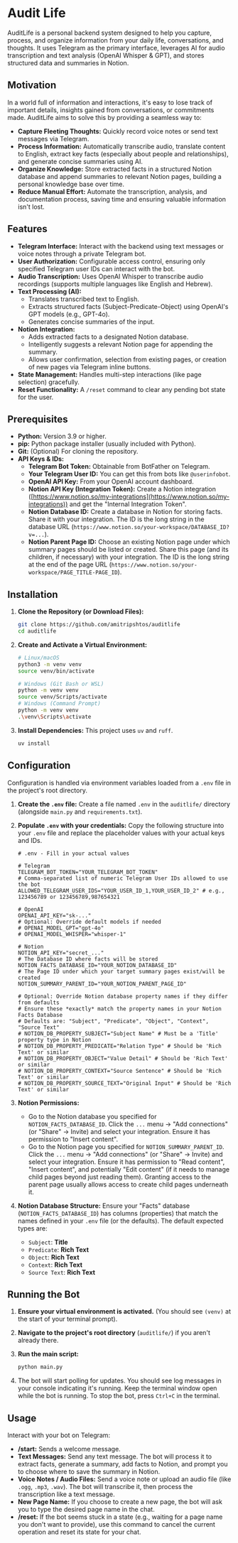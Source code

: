 # Audit Life

AuditLife is a personal backend system designed to help you capture, process, and organize information from your daily life, conversations, and thoughts. It uses Telegram as the primary interface, leverages AI for audio transcription and text analysis (OpenAI Whisper & GPT), and stores structured data and summaries in Notion.

## Motivation

In a world full of information and interactions, it's easy to lose track of important details, insights gained from conversations, or commitments made. AuditLife aims to solve this by providing a seamless way to:

* **Capture Fleeting Thoughts:** Quickly record voice notes or send text messages via Telegram.
* **Process Information:** Automatically transcribe audio, translate content to English, extract key facts (especially about people and relationships), and generate concise summaries using AI.
* **Organize Knowledge:** Store extracted facts in a structured Notion database and append summaries to relevant Notion pages, building a personal knowledge base over time.
* **Reduce Manual Effort:** Automate the transcription, analysis, and documentation process, saving time and ensuring valuable information isn't lost.

## Features

* **Telegram Interface:** Interact with the backend using text messages or voice notes through a private Telegram bot.
* **User Authorization:** Configurable access control, ensuring only specified Telegram user IDs can interact with the bot.
* **Audio Transcription:** Uses OpenAI Whisper to transcribe audio recordings (supports multiple languages like English and Hebrew).
* **Text Processing (AI):**
  * Translates transcribed text to English.
  * Extracts structured facts (Subject-Predicate-Object) using OpenAI's GPT models (e.g., GPT-4o).
  * Generates concise summaries of the input.
* **Notion Integration:**
  * Adds extracted facts to a designated Notion database.
  * Intelligently suggests a relevant Notion page for appending the summary.
  * Allows user confirmation, selection from existing pages, or creation of new pages via Telegram inline buttons.
* **State Management:** Handles multi-step interactions (like page selection) gracefully.
* **Reset Functionality:** A `/reset` command to clear any pending bot state for the user.

## Prerequisites

* **Python:** Version 3.9 or higher.
* **pip:** Python package installer (usually included with Python).
* **Git:** (Optional) For cloning the repository.
* **API Keys & IDs:**
  * **Telegram Bot Token:** Obtainable from BotFather on Telegram.
  * **Your Telegram User ID:** You can get this from bots like `@userinfobot`.
  * **OpenAI API Key:** From your OpenAI account dashboard.
  * **Notion API Key (Integration Token):** Create a Notion integration ([https://www.notion.so/my-integrations](https://www.notion.so/my-integrations)) and get the "Internal Integration Token".
  * **Notion Database ID:** Create a database in Notion for storing facts. Share it with your integration. The ID is the long string in the database URL (`https://www.notion.so/your-workspace/DATABASE_ID?v=...`).
  * **Notion Parent Page ID:** Choose an existing Notion page under which summary pages should be listed or created. Share this page (and its children, if necessary) with your integration. The ID is the long string at the end of the page URL (`https://www.notion.so/your-workspace/PAGE_TITLE-PAGE_ID`).

## Installation

1. **Clone the Repository (or Download Files):**

    ```bash
    git clone https://github.com/amitripshtos/auditlife
    cd auditlife
    ```

2. **Create and Activate a Virtual Environment:**

    ```bash
    # Linux/macOS
    python3 -m venv venv
    source venv/bin/activate

    # Windows (Git Bash or WSL)
    python -m venv venv
    source venv/Scripts/activate
    # Windows (Command Prompt)
    python -m venv venv
    .\venv\Scripts\activate
    ```

3. **Install Dependencies:**
    This project uses `uv` and `ruff`.

    ```bash
    uv install
    ```

## Configuration

Configuration is handled via environment variables loaded from a `.env` file in the project's root directory.

1. **Create the `.env` file:**
    Create a file named `.env` in the `auditlife/` directory (alongside `main.py` and `requirements.txt`).

2. **Populate `.env` with your credentials:**
    Copy the following structure into your `.env` file and replace the placeholder values with your actual keys and IDs.

    ```dotenv
    # .env - Fill in your actual values

    # Telegram
    TELEGRAM_BOT_TOKEN="YOUR_TELEGRAM_BOT_TOKEN"
    # Comma-separated list of numeric Telegram User IDs allowed to use the bot
    ALLOWED_TELEGRAM_USER_IDS="YOUR_USER_ID_1,YOUR_USER_ID_2" # e.g., 123456789 or 123456789,987654321

    # OpenAI
    OPENAI_API_KEY="sk-..."
    # Optional: Override default models if needed
    # OPENAI_MODEL_GPT="gpt-4o"
    # OPENAI_MODEL_WHISPER="whisper-1"

    # Notion
    NOTION_API_KEY="secret_..."
    # The Database ID where facts will be stored
    NOTION_FACTS_DATABASE_ID="YOUR_NOTION_DATABASE_ID"
    # The Page ID under which your target summary pages exist/will be created
    NOTION_SUMMARY_PARENT_ID="YOUR_NOTION_PARENT_PAGE_ID"

    # Optional: Override Notion database property names if they differ from defaults
    # Ensure these *exactly* match the property names in your Notion Facts Database
    # Defaults are: "Subject", "Predicate", "Object", "Context", "Source Text"
    # NOTION_DB_PROPERTY_SUBJECT="Subject Name" # Must be a 'Title' property type in Notion
    # NOTION_DB_PROPERTY_PREDICATE="Relation Type" # Should be 'Rich Text' or similar
    # NOTION_DB_PROPERTY_OBJECT="Value Detail" # Should be 'Rich Text' or similar
    # NOTION_DB_PROPERTY_CONTEXT="Source Sentence" # Should be 'Rich Text' or similar
    # NOTION_DB_PROPERTY_SOURCE_TEXT="Original Input" # Should be 'Rich Text' or similar
    ```

3. **Notion Permissions:**
    * Go to the Notion database you specified for `NOTION_FACTS_DATABASE_ID`. Click the `...` menu -> "Add connections" (or "Share" -> Invite) and select your integration. Ensure it has permission to "Insert content".
    * Go to the Notion page you specified for `NOTION_SUMMARY_PARENT_ID`. Click the `...` menu -> "Add connections" (or "Share" -> Invite) and select your integration. Ensure it has permission to "Read content", "Insert content", and potentially "Edit content" (if it needs to manage child pages beyond just reading them). Granting access to the parent page usually allows access to create child pages underneath it.

4. **Notion Database Structure:**
    Ensure your "Facts" database (`NOTION_FACTS_DATABASE_ID`) has columns (properties) that match the names defined in your `.env` file (or the defaults). The default expected types are:
    * `Subject`: **Title**
    * `Predicate`: **Rich Text**
    * `Object`: **Rich Text**
    * `Context`: **Rich Text**
    * `Source Text`: **Rich Text**

## Running the Bot

1. **Ensure your virtual environment is activated.** (You should see `(venv)` at the start of your terminal prompt).
2. **Navigate to the project's root directory** (`auditlife/`) if you aren't already there.
3. **Run the main script:**

    ```bash
    python main.py
    ```

4. The bot will start polling for updates. You should see log messages in your console indicating it's running. Keep the terminal window open while the bot is running. To stop the bot, press `Ctrl+C` in the terminal.

## Usage

Interact with your bot on Telegram:

* **/start:** Sends a welcome message.
* **Text Messages:** Send any text message. The bot will process it to extract facts, generate a summary, add facts to Notion, and prompt you to choose where to save the summary in Notion.
* **Voice Notes / Audio Files:** Send a voice note or upload an audio file (like `.ogg`, `.mp3`, `.wav`). The bot will transcribe it, then process the transcription like a text message.
* **New Page Name:** If you choose to create a new page, the bot will ask you to type the desired page name in the chat.
* **/reset:** If the bot seems stuck in a state (e.g., waiting for a page name you don't want to provide), use this command to cancel the current operation and reset its state for your chat.
